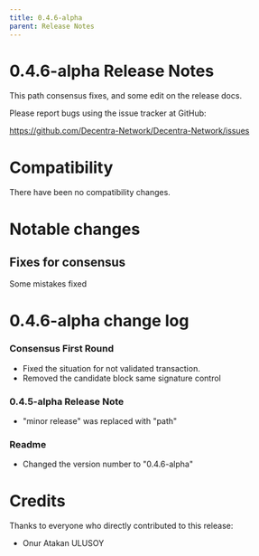 ```yaml
---
title: 0.4.6-alpha
parent: Release Notes
---
```


0.4.6-alpha Release Notes
====================

This path consensus fixes, and some edit on the release docs.

Please report bugs using the issue tracker at GitHub:

  <https://github.com/Decentra-Network/Decentra-Network/issues>

Compatibility
==============

There have been no compatibility changes.

Notable changes
===============

## Fixes for consensus

Some mistakes fixed

0.4.6-alpha change log
=================

### Consensus First Round
- Fixed the situation for not validated transaction.
- Removed the candidate block same signature control

### 0.4.5-alpha Release Note
- "minor release" was replaced with "path"

### Readme
- Changed the version number to "0.4.6-alpha"

Credits
=======

Thanks to everyone who directly contributed to this release:

- Onur Atakan ULUSOY
